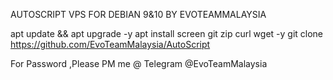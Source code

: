 AUTOSCRIPT VPS FOR DEBIAN 9&10 BY EVOTEAMMALAYSIA


apt update && apt upgrade -y
apt install screen git zip curl wget -y
git clone https://github.com/EvoTeamMalaysia/AutoScript

For Password ,Please PM me @ Telegram 
@EvoTeamMalaysia
